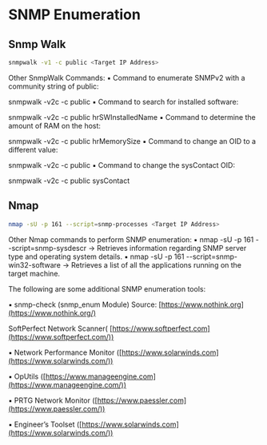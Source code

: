 # SNMP Enumeration

## Snmp Walk

```bash
snmpwalk -v1 -c public <Target IP Address> 
```

Other SnmpWalk Commands: ▪ Command to enumerate SNMPv2 with a community string of public: 

snmpwalk -v2c -c public <Target IP Address>
▪ Command to search for installed software: 

snmpwalk -v2c -c public <Target IP Address> hrSWInstalledName
▪ Command to determine the amount of RAM on the host: 

snmpwalk -v2c -c public <Target IP Address> hrMemorySize
▪ Command to change an OID to a different value: 

snmpwalk -v2c -c public <Target IP Address> <OID> <New Value>
▪ Command to change the sysContact OID: 

snmpwalk -v2c -c public <Target IP Address> sysContact <New Value>

## Nmap

```bash
nmap -sU -p 161 --script=snmp-processes <Target IP Address>
```

Other Nmap commands to perform SNMP enumeration:
▪ nmap -sU -p 161 --script=snmp-sysdescr <Target IP Address> → Retrieves information regarding SNMP server type and operating system details.
▪ nmap -sU -p 161 --script=snmp-win32-software <Target IP Address> → Retrieves a list of all the applications running on the target machine.

The following are some additional SNMP enumeration tools:

▪ snmp-check (snmp_enum Module) Source: [https://www.nothink.org](https://www.nothink.org/)

 SoftPerfect Network Scanner( [https://www.softperfect.com](https://www.softperfect.com/))

▪ Network Performance Monitor ([https://www.solarwinds.com](https://www.solarwinds.com/)) 

▪ OpUtils ([https://www.manageengine.com](https://www.manageengine.com/)) 

▪ PRTG Network Monitor ([https://www.paessler.com](https://www.paessler.com/)) 

▪ Engineer’s Toolset ([https://www.solarwinds.com](https://www.solarwinds.com/))